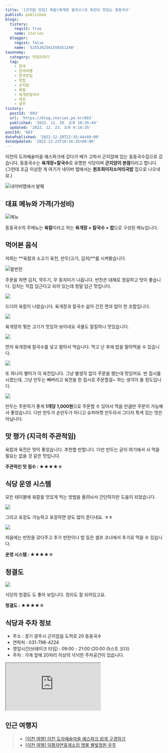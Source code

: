 ```yaml
---
title: '[곤지암 맛집] 육칼(육개장 칼국수)과 육전이 맛있는 동동국수'
publish: published
blogs:
  tistory:
    regist: true
    name: stories
  blogger:
    regist: false
    name: '5255262541558351240'
taxonomy:
  category: 맛집이야기
  tag:
    - 한국
    - 한국여행
    - 한국맛집
    - 맛집
    - 곤지암
    - 육칼
    - 육개장칼국수
    - 육전
    - 광주
tistory:
  postId: '603'
  url: 'https://blog.stories.pe.kr/603'
  published: '2022. 12. 20. 오후 10:35:44'
  updated: '2022. 12. 23. 오후 6:16:35'
postId: '603'
datePublished: '2022-12-20T22:35:44+09:00'
dateUpdated: '2022-12-23T18:16:35+09:00'
---
```


이천의 도자예술마을 예스파크에 갔다가 배가 고파서 곤지암에 있는 동동국수집으로 갔습니다. 동동국수는 **육개장+칼국수**로 유명한 식당이며 **곤지암이 본점**이라고 합니다. (그런데 조금 이상한 게 여기가 네이버 맵에서는 **원조최미자소머리국밥** 집으로 나오네요.)

![네이버맵에서 발췌](images/2022-12-20-19-11-30.png)

## 대표 메뉴와 가격(가성비)

![메뉴](./images/njo2_20221215_163952-01.jpeg)

동동국수의 주메뉴는 **육칼**이라고 하는 **육개장 + 칼국수 + 밥**으로 구성된 메뉴입니다.

## 먹어본 음식

저희는 **육칼과 소고기 육전, 만두(고기, 김치)**를 시켜봤습니다.

![밑반찬](./images/njo2_20221215_163942-01.jpeg)

주문을 하면 김치, 깍두기, 무 동치미가 나옵니다. 반찬은 대체로 정갈하고 맛이 좋습니다. 김치는 직접 담근다고 되어 있는데 정말 담근 맛입니다.

![](./images/njo2_20221215_164458-01.jpeg)

드디어 육칼이 나왔습니다. 육개장과 칼국수 삶아 건진 면과 밥이 한 조합입니다.

![](./images/njo2_20221215_164538-01.jpeg)

육개장의 찢은 고기가 맛있어 보이네요 국물도 칼칼하니 맛있습니다.

![](./images/njo2_20221215_164612-01.jpeg)

먼저 육개장에 칼국수를 넣고 말아서 먹습니다. 먹고 난 후에 밥을 말아먹을 수 있습니다.

![](./images/njo2_20221215_164520-01.jpeg)

또 하나의 별미가 이 육전입니다. 그냥 별생각 없이 주문을 했는데 맛있어요. 반 접시를 시켰는데, 그냥 만두는 빼버리고 육전을 한 접시로 주문할걸~ 하는 생각이 들 정도입니다.

![](./images/njo2_20221215_164643-01.jpeg)

만두는 주문하기 좋게 **1개당** **1,000원**으로 주문할 수 있어서 먹을 만큼만 주문이 가능해서 좋았습니다. 다만 만두가 손만두가 아니고 슈퍼마켓 만두라서 그다지 특색 있는 맛은 아닙니다.

## 맛 평가 (지극히 주관적임)

육칼과 육전은 맛이 좋았습니다. 추천할 만합니다.
다만 만두는 굳이 여기에서 사 먹을 필요는 없을 것 같은 맛입니다.

<div class='alert alert-info'>
<b>주관적인 맛 점수 : </b> ★★★★☆
</div>

## 식당 운영 시스템

모든 테이블에 육칼을 맛있게 먹는 방법을 올려놔서 간단하지만 도움이 되었습니다.

![](./images/njo2_20221215_164059-01.jpeg)

그리고 포장도 가능하고 포장하면 양도 많이 준다네요. ㅎㅎ

![](./images/njo2_20221215_164035-01.jpeg)

처음에는 반찬을 갖다주고 추가 반찬이나 밥 등은 셀프 코너에서 추가로 먹을 수 있습니다.

<div class='alert alert-info'>
<b>운영 시스템 : </b> ★★★★☆
</div>

## 청결도

![](./images/njo2_20221215_164010-01.jpeg)

식당의 청결도 도 좋아 보입니다. 정리도 잘 되어있고요.

<div class='alert alert-info'>
<b>청결도 : </b> ★★★★☆
</div>

## 식당과 주차 정보

- 주소 : 경기 광주시 곤지암읍 도척로 20 동동국수
- 연락처 : 031-798-4224
- 영업시간(브레이크 타임) : 09:00 - 21:00 (20:00 라스트 오더)
- 주차 : 가게 앞에 20자리 이상의 넉넉한 주차공간이 있습니다.

<div class='embed-responsive embed-responsive-16by9'>
<iframe src='https://www.google.com/maps/embed?pb=!1m18!1m12!1m3!1d4485.438997460099!2d127.33319643328501!3d37.349981373558784!2m3!1f0!2f0!3f0!3m2!1i1024!2i768!4f13.1!3m3!1m2!1s0x35635546be5aeb1f%3A0x466f096c9586f1da!2z64-Z64-Z6rWt7IiY!5e0!3m2!1sko!2skr!4v1671543062170!5m2!1sko!2skr' class='embed-responsive-item' allowfullscreen></iframe>
</div>

## 인근 여행지

> - [[이천 여행] 이천 도자예술마을 예스파크 쉽게 구경하기](https://blog.stories.pe.kr/602)
> - [[이천 여행] 덕평자연휴게소의 명물 별빛정원 우주](https://blog.stories.pe.kr/604)

